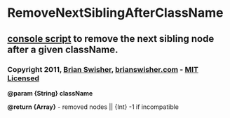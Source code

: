 # RemoveNextSiblingAfterClassName
## [console script][consolescripts] to remove the next sibling node after a given className.
### Copyright 2011, [Brian Swisher][profile], [brianswisher.com][site] - [MIT Licensed][license]

**@param {String} className**

**@return {Array}** - removed nodes || {Int} -1 if incompatible

[site]: http://brianswisher.com  "brianswisher.com"
[profile]: http://www.linkedin.com/in/swish  "LinkedIn Profile"
[license]: http://www.opensource.org/licenses/mit-license.php  "MIT License"
[consolescripts]: http://brianswisher.com/consolescripts "ConsoleScripts"